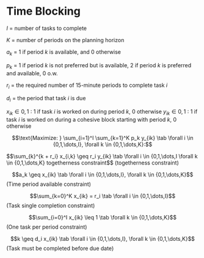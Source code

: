 # Time Blocking
$I$ = number of tasks to complete

$K$ = number of periods on the planning horizon

$a_k$ = 1 if period $k$ is available, and 0 otherwise

$p_k$ = 1 if period $k$ is not preferred but is available, 2 if period $k$ is preferred and available, 0 o.w. 

$r_i$ = the required number of 15-minute periods to complete task $i$

$d_i$ = the period that task $i$ is due

$x_{ik} \in {0,1}$ : 1 if task $i$ is worked on during period $k$, 0 otherwise
$y_{ik} \in {0,1}$ : 1 if task $i$ is worked on during a cohesive block starting with period $k$, 0 otherwise

$$\text{Maximize: } \sum_{i=1}^I \sum_{k=1}^K p_k y_{ik} \tab \forall i \in {0,1,\dots,I}, \forall k \in {0,1,\dots,K}:$$



$$\sum_{k}^{k + r_i} x_{i,k} \geq r_i y_{ik} \tab \forall i \in {0,1,\dots,I \forall k \in {0,1,\dots,K} togetherness constraint$$ (togetherness constraint)

$$a_k \geq x_{ik} \tab \forall i \in {0,1,\dots,I}, \forall k \in {0,1,\dots,K}$$ (Time period available constraint)

$$\sum_{k=0}^K x_{ik} = r_i \tab \forall i \in {0,1,\dots,I}$$ (Task single completion constraint)

$$\sum_{i=0}^I x_{ik} \leq 1 \tab \forall k \in {0,1,\dots,K}$$ (One task per period constraint)

$$k \geq d_i x_{ik} \tab \forall i \in {0,1,\dots,I}, \forall k \in {0,1,\dots,K}$$ (Task must be completed before due date)

